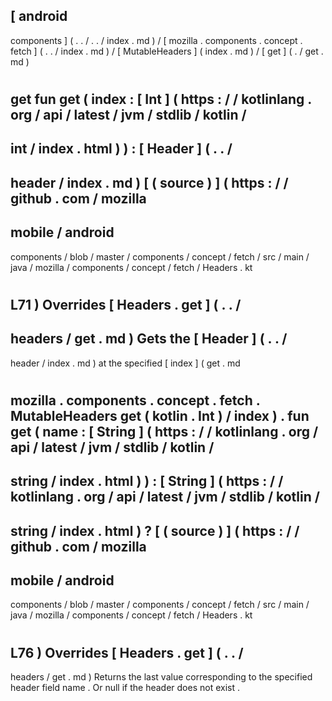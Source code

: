 [
android
-
components
]
(
.
.
/
.
.
/
index
.
md
)
/
[
mozilla
.
components
.
concept
.
fetch
]
(
.
.
/
index
.
md
)
/
[
MutableHeaders
]
(
index
.
md
)
/
[
get
]
(
.
/
get
.
md
)
#
get
fun
get
(
index
:
[
Int
]
(
https
:
/
/
kotlinlang
.
org
/
api
/
latest
/
jvm
/
stdlib
/
kotlin
/
-
int
/
index
.
html
)
)
:
[
Header
]
(
.
.
/
-
header
/
index
.
md
)
[
(
source
)
]
(
https
:
/
/
github
.
com
/
mozilla
-
mobile
/
android
-
components
/
blob
/
master
/
components
/
concept
/
fetch
/
src
/
main
/
java
/
mozilla
/
components
/
concept
/
fetch
/
Headers
.
kt
#
L71
)
Overrides
[
Headers
.
get
]
(
.
.
/
-
headers
/
get
.
md
)
Gets
the
[
Header
]
(
.
.
/
-
header
/
index
.
md
)
at
the
specified
[
index
]
(
get
.
md
#
mozilla
.
components
.
concept
.
fetch
.
MutableHeaders
get
(
kotlin
.
Int
)
/
index
)
.
fun
get
(
name
:
[
String
]
(
https
:
/
/
kotlinlang
.
org
/
api
/
latest
/
jvm
/
stdlib
/
kotlin
/
-
string
/
index
.
html
)
)
:
[
String
]
(
https
:
/
/
kotlinlang
.
org
/
api
/
latest
/
jvm
/
stdlib
/
kotlin
/
-
string
/
index
.
html
)
?
[
(
source
)
]
(
https
:
/
/
github
.
com
/
mozilla
-
mobile
/
android
-
components
/
blob
/
master
/
components
/
concept
/
fetch
/
src
/
main
/
java
/
mozilla
/
components
/
concept
/
fetch
/
Headers
.
kt
#
L76
)
Overrides
[
Headers
.
get
]
(
.
.
/
-
headers
/
get
.
md
)
Returns
the
last
value
corresponding
to
the
specified
header
field
name
.
Or
null
if
the
header
does
not
exist
.
